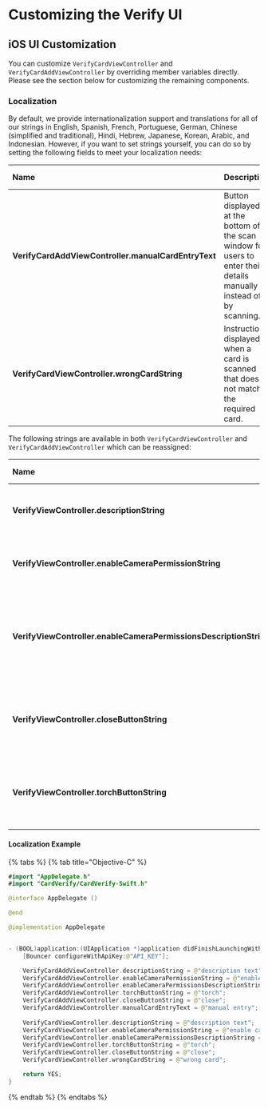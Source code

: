 # Customizing the Verify UI

## iOS UI Customization
You can customize `VerifyCardViewController` and `VerifyCardAddViewController` by overriding member variables directly. Please see the section below for customizing the remaining components.

### Localization

By default, we provide internationalization support and translations for all of our strings in English, Spanish, French, Portuguese, German, Chinese \(simplified and traditional\), Hindi, Hebrew, Japanese, Korean, Arabic, and Indonesian. However, if you want to set strings yourself, you can do so by setting the following fields to meet your localization needs:

| Name | Description | Default Value |
| :--- | :--- | :--- |
| **VerifyCardAddViewController.manualCardEntryText** | Button displayed at the bottom of the scan window for users to enter their details manually instead of by scanning. | Enter details manually |
| **VerifyCardViewController.wrongCardString** | Instructions displayed when a card is scanned that does not match the required card. | Card doesn't match |



The following strings are available in both `VerifyCardViewController` and `VerifyCardAddViewController` which can be reassigned:

| Name | Description | Default Value |
| :--- | :--- | :--- |
| **VerifyViewController.descriptionString** | Instructions shown above the scan window | Scan Card |
| **VerifyViewController.enableCameraPermissionString** | Title of the camera permission request message | Enable camera access |
| **VerifyViewController.enableCameraPermissionsDescriptionString** | Message of the camera permission request message | To scan your card you'll need to update your phone settings |
| **VerifyViewController.closeButtonString** | Close button shown in the top left corner of the scan window | Close |
| **VerifyViewController.torchButtonString** | Torch button shown in the top right corner of the scan window | Torch |

#### Localization Example
{% tabs %}
{% tab title="Objective-C" %}
```swift
#import "AppDelegate.h"
#import "CardVerify/CardVerify-Swift.h"

@interface AppDelegate ()

@end

@implementation AppDelegate


- (BOOL)application:(UIApplication *)application didFinishLaunchingWithOptions:(NSDictionary *)launchOptions {
    [Bouncer configureWithApiKey:@"API_KEY"];

    VerifyCardAddViewController.descriptionString = @"description text";
    VerifyCardAddViewController.enableCameraPermissionString = @"enable camera";
    VerifyCardAddViewController.enableCameraPermissionsDescriptionString = @"enable camera description";
    VerifyCardAddViewController.torchButtonString = @"torch";
    VerifyCardAddViewController.closeButtonString = @"close";
    VerifyCardAddViewController.manualCardEntryText = @"manual entry";
    
    VerifyCardViewController.descriptionString = @"description text";
    VerifyCardViewController.enableCameraPermissionString = @"enable camera";
    VerifyCardViewController.enableCameraPermissionsDescriptionString = @"enable camera description";
    VerifyCardViewController.torchButtonString = @"torch";
    VerifyCardViewController.closeButtonString = @"close";
    VerifyCardViewController.wrongCardString = @"wrong card";

    return YES;
}

```
{% endtab %}
{% endtabs %}